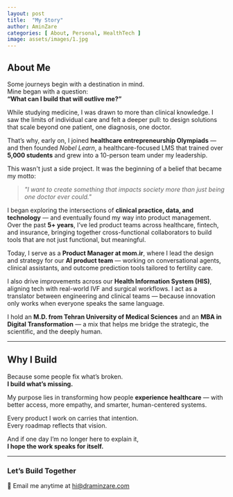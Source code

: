 ```yaml
---
layout: post
title:  "My Story"
author: AminZare
categories: [ About, Personal, HealthTech ]
image: assets/images/1.jpg
---
```


## About Me

Some journeys begin with a destination in mind.  
Mine began with a question:  
**“What can I build that will outlive me?”**

While studying medicine, I was drawn to more than clinical knowledge. I saw the limits of individual care and felt a deeper pull: to design solutions that scale beyond one patient, one diagnosis, one doctor.

That’s why, early on, I joined **healthcare entrepreneurship Olympiads** — and then founded *Nobel Learn*, a healthcare-focused LMS that trained over **5,000 students** and grew into a 10-person team under my leadership.

This wasn't just a side project. It was the beginning of a belief that became my motto:

> _"I want to create something that impacts society more than just being one doctor ever could."_

I began exploring the intersections of **clinical practice, data, and technology** — and eventually found my way into product management. Over the past **5+ years**, I’ve led product teams across healthcare, fintech, and insurance, bringing together cross-functional collaborators to build tools that are not just functional, but meaningful.

Today, I serve as a **Product Manager at mom.ir**, where I lead the design and strategy for our **AI product team** — working on conversational agents, clinical assistants, and outcome prediction tools tailored to fertility care.

I also drive improvements across our **Health Information System (HIS)**, aligning tech with real-world IVF and surgical workflows. I act as a translator between engineering and clinical teams — because innovation only works when everyone speaks the same language.

I hold an **M.D. from Tehran University of Medical Sciences** and an **MBA in Digital Transformation** — a mix that helps me bridge the strategic, the scientific, and the deeply human.

---

## Why I Build

Because some people fix what’s broken.  
**I build what’s missing.**

My purpose lies in transforming how people **experience healthcare** — with better access, more empathy, and smarter, human-centered systems.

Every product I work on carries that intention.  
Every roadmap reflects that vision.

And if one day I’m no longer here to explain it,  
**I hope the work speaks for itself.**

---

### Let’s Build Together

📩 Email me anytime at [hi@draminzare.com](mailto:hi@draminzare.com)
